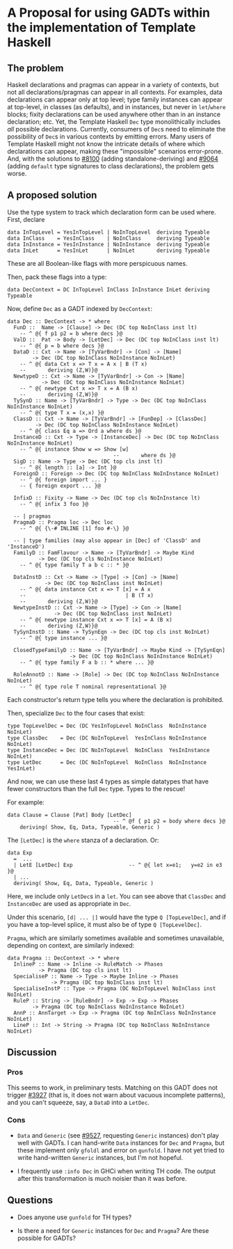 # A Proposal for using GADTs within the implementation of Template Haskell

## The problem


Haskell declarations and pragmas can appear in a variety of contexts, but not all declarations/pragmas can appear in all contexts. For examples, data declarations can appear only at top level; type family instances can appear at top-level, in classes (as defaults), and in instances, but never in `let`/`where` blocks; fixity declarations can be used anywhere other than in an instance declaration; etc. Yet, the Template Haskell `Dec` type monolithically includes *all* possible declarations. Currently, consumers of `Dec`s need to eliminate the possibility of `Dec`s in various contexts by emitting errors. Many users of Template Haskell might not know the intricate details of where which declarations can appear, making these "impossible" scenarios error-prone. And, with the solutions to [\#8100](https://gitlab.haskell.org/ghc/ghc/issues/8100) (adding standalone-deriving) and [\#9064](https://gitlab.haskell.org/ghc/ghc/issues/9064) (adding `default` type signatures to class declarations), the problem gets worse.

## A proposed solution


Use the type system to track which declaration form can be used where. First, declare

```wiki
data InTopLevel = YesInTopLevel | NoInTopLevel  deriving Typeable
data InClass    = YesInClass    | NoInClass     deriving Typeable
data InInstance = YesInInstance | NoInInstance  deriving Typeable
data InLet      = YesInLet      | NoInLet       deriving Typeable
```


These are all Boolean-like flags with more perspicuous names.


Then, pack these flags into a type:

```wiki
data DecContext = DC InTopLevel InClass InInstance InLet deriving Typeable
```


Now, define `Dec` as a GADT indexed by `DecContext`:

```wiki
data Dec :: DecContext -> * where
  FunD ::  Name -> [Clause] -> Dec (DC top NoInClass inst lt)
    -- ^ @{ f p1 p2 = b where decs }@
  ValD ::  Pat -> Body -> [LetDec] -> Dec (DC top NoInClass inst lt)
    -- ^ @{ p = b where decs }@
  DataD :: Cxt -> Name -> [TyVarBndr] -> [Con] -> [Name]
        -> Dec (DC top NoInClass NoInInstance NoInLet)
    -- ^ @{ data Cxt x => T x = A x | B (T x)
    --       deriving (Z,W)}@
  NewtypeD :: Cxt -> Name -> [TyVarBndr] -> Con -> [Name]
           -> Dec (DC top NoInClass NoInInstance NoInLet)
    -- ^ @{ newtype Cxt x => T x = A (B x)
    --       deriving (Z,W)}@
  TySynD :: Name -> [TyVarBndr] -> Type -> Dec (DC top NoInClass NoInInstance NoInLet)
    -- ^ @{ type T x = (x,x) }@
  ClassD :: Cxt -> Name -> [TyVarBndr] -> [FunDep] -> [ClassDec]
         -> Dec (DC top NoInClass NoInInstance NoInLet)
    -- ^ @{ class Eq a => Ord a where ds }@
  InstanceD :: Cxt -> Type -> [InstanceDec] -> Dec (DC top NoInClass NoInInstance NoInLet)
    -- ^ @{ instance Show w => Show [w]
                                  --       where ds }@
  SigD :: Name -> Type -> Dec (DC top cls inst lt)
    -- ^ @{ length :: [a] -> Int }@
  ForeignD :: Foreign -> Dec (DC top NoInClass NoInInstance NoInLet)
    -- ^ @{ foreign import ... }
    -- { foreign export ... }@

  InfixD :: Fixity -> Name -> Dec (DC top cls NoInInstance lt)
    -- ^ @{ infix 3 foo }@

  -- | pragmas
  PragmaD :: Pragma loc -> Dec loc
    -- ^ @{ {\-# INLINE [1] foo #-\} }@

  -- | type families (may also appear in [Dec] of 'ClassD' and 'InstanceD')
  FamilyD :: FamFlavour -> Name -> [TyVarBndr] -> Maybe Kind
          -> Dec (DC top cls NoInInstance NoInLet)
    -- ^ @{ type family T a b c :: * }@

  DataInstD :: Cxt -> Name -> [Type] -> [Con] -> [Name]
            -> Dec (DC top NoInClass inst NoInLet)
    -- ^ @{ data instance Cxt x => T [x] = A x
    --                                | B (T x)
    --       deriving (Z,W)}@
  NewtypeInstD :: Cxt -> Name -> [Type] -> Con -> [Name]
               -> Dec (DC top NoInClass inst NoInLet)
    -- ^ @{ newtype instance Cxt x => T [x] = A (B x)
    --       deriving (Z,W)}@
  TySynInstD :: Name -> TySynEqn -> Dec (DC top cls inst NoInLet)
    -- ^ @{ type instance ... }@

  ClosedTypeFamilyD :: Name -> [TyVarBndr] -> Maybe Kind -> [TySynEqn]
                    -> Dec (DC top NoInClass NoInInstance NoInLet)
    -- ^ @{ type family F a b :: * where ... }@

  RoleAnnotD :: Name -> [Role] -> Dec (DC top NoInClass NoInInstance NoInLet)
    -- ^ @{ type role T nominal representational }@
```


Each constructor's return type tells you where the declaration is prohibited.


Then, specialize `Dec` to the four cases that exist:

```wiki
type TopLevelDec = Dec (DC YesInTopLevel NoInClass  NoInInstance  NoInLet)
type ClassDec    = Dec (DC NoInTopLevel  YesInClass NoInInstance  NoInLet)
type InstanceDec = Dec (DC NoInTopLevel  NoInClass  YesInInstance NoInLet)
type LetDec      = Dec (DC NoInTopLevel  NoInClass  NoInInstance  YesInLet)
```


And now, we can use these last 4 types as simple datatypes that have fewer constructors than the full `Dec` type. Types to the rescue!


For example:

```wiki
data Clause = Clause [Pat] Body [LetDec]
                                  -- ^ @f { p1 p2 = body where decs }@
    deriving( Show, Eq, Data, Typeable, Generic )
```


The `[LetDec]` is the `where` stanza of a declaration. Or:

```wiki
data Exp
  =  ...
  | LetE [LetDec] Exp                  -- ^ @{ let x=e1;   y=e2 in e3 }@
  | ...
  deriving( Show, Eq, Data, Typeable, Generic )
```


Here, we include only `LetDec`s in a `let`. You can see above that `ClassDec` and `InstanceDec` are used as appropriate in `Dec`.


Under this scenario, `[d| ... |]` would have the type `Q [TopLevelDec]`, and if you have a top-level splice, it must also be of type `Q [TopLevelDec]`.

`Pragma`, which are similarly sometimes available and sometimes unavailable, depending on context, are similarly indexed:

```wiki
data Pragma :: DecContext -> * where
  InlineP :: Name -> Inline -> RuleMatch -> Phases
          -> Pragma (DC top cls inst lt)
  SpecialiseP :: Name -> Type -> Maybe Inline -> Phases
              -> Pragma (DC top NoInClass inst lt)
  SpecialiseInstP :: Type -> Pragma (DC NoInTopLevel NoInClass inst NoInLet)
  RuleP :: String -> [RuleBndr] -> Exp -> Exp -> Phases
        -> Pragma (DC top NoInClass NoInInstance NoInLet)
  AnnP :: AnnTarget -> Exp -> Pragma (DC top NoInClass NoInInstance NoInLet)
  LineP :: Int -> String -> Pragma (DC top NoInClass NoInInstance NoInLet)
```

## Discussion

### Pros


This seems to work, in preliminary tests. Matching on this GADT does not trigger [\#3927](https://gitlab.haskell.org/ghc/ghc/issues/3927) (that is, it does not warn about vacuous incomplete patterns), and you can't squeeze, say, a `DataD` into a `LetDec`.

### Cons

- `Data` and `Generic` (see [\#9527](https://gitlab.haskell.org/ghc/ghc/issues/9527), requesting `Generic` instances) don't play well with GADTs. I can hand-write `Data` instances for `Dec` and `Pragma`, but these implement only `gfoldl` and error on `gunfold`. I have not yet tried to write hand-written `Generic` instances, but I'm not hopeful.

- I frequently use `:info Dec` in GHCi when writing TH code. The output after this transformation is much noisier than it was before.

## Questions

- Does anyone use `gunfold` for TH types?

- Is there a need for `Generic` instances for `Dec` and `Pragma`? Are these possible for GADTs?
